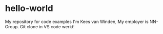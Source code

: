 # hello-world
My repository for code examples
I'm Kees van Winden, My employer is NN-Group.
Git clone in VS code werkt!